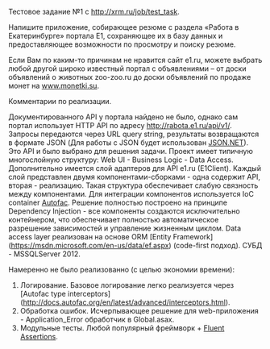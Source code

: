 Тестовое задание №1 с http://xrm.ru/job/test_task.

Напишите приложение, собирающее резюме с раздела «Работа в Екатеринбурге» портала E1, сохраняющее их в базу данных и предоставляющее возможности по просмотру и поиску резюме.

Если Вам по каким-то причинам не нравится сайт e1.ru, можете выбрать любой другой широко известный портал с объявлениями – от доски объявлений о животных zoo-zoo.ru до доски объявлений по продаже монет на www.monetki.su.

Комментарии по реализации.

Документированного API у портала найдено не было, однако сам портал использует HTTP API по адресу http://rabota.e1.ru/api/v1/. Запросы передаются через URL query string, результаты возвращаются в формате JSON (Для работы с JSON будет использован  [JSON.NET](http://www.newtonsoft.com/json)). Это API и было выбрано для решения задачи.
Проект имеет типичную многослойную структуру: Web UI - Business Logic - Data Access. Дополнительно имеется слой адаптеров для API e1.ru (E1Client). Каждый слой представлен двумя компонентами-сборками - одна содержит API, вторая - реализацию. Такая структура обеспечивает слабую связность между компонентами. Для интеграции компонентов используется IoC container [Autofac](http://autofac.org/). Решение полностью построено на принципе Dependency Injection - все компоненты создаются исключительно контейнером, что обеспечивает полностью автоматическое разрешение зависимостей и управление жизненным циклом. Data access layer реализован на основе ORM [Entity Framework] (https://msdn.microsoft.com/en-us/data/ef.aspx) (code-first подход). СУБД - MSSQLServer 2012. 

Намеренно не было реализованно (с целью экономии времени):
1. Логирование. Базовое логирование легко реализуется через [Autofac type interceptors] (http://docs.autofac.org/en/latest/advanced/interceptors.html).
2. Обработка ошибок. Исчерпывающее решение для web-приложения - Application_Error обработчик в Global.asax.
3. Модульные тесты. Любой популярный фреймворк + [Fluent Assertions](http://www.fluentassertions.com/).

